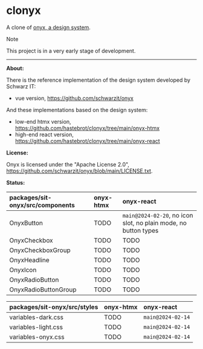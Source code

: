 # clonyx

A clone of [onyx, a design system](https://github.com/schwarzit/onyx).

> [!NOTE]
> This project is in a very early stage of development.

---

**About:**

There is the reference implementation of the design system developed by Schwarz IT:

- vue version, https://github.com/schwarzit/onyx

And these implementations based on the design system:

- low-end htmx version, https://github.com/hastebrot/clonyx/tree/main/onyx-htmx
- high-end react version, https://github.com/hastebrot/clonyx/tree/main/onyx-react

**License:**

Onyx is licensed under the "Apache License 2.0", https://github.com/schwarzit/onyx/blob/main/LICENSE.txt.

**Status:**

| packages/sit-onyx/src/components | onyx-htmx | onyx-react                                                      |
| :------------------------------- | :-------- | :-------------------------------------------------------------- |
| OnyxButton                       | TODO      | `main@2024-02-20`, no icon slot, no plain mode, no button types |
| OnyxCheckbox                     | TODO      | TODO                                                            |
| OnyxCheckboxGroup                | TODO      | TODO                                                            |
| OnyxHeadline                     | TODO      | TODO                                                            |
| OnyxIcon                         | TODO      | TODO                                                            |
| OnyxRadioButton                  | TODO      | TODO                                                            |
| OnyxRadioButtonGroup             | TODO      | TODO                                                            |

| packages/sit-onyx/src/styles | onyx-htmx | onyx-react        |
| :--------------------------- | :-------- | :---------------- |
| variables-dark.css           | TODO      | `main@2024-02-14` |
| variables-light.css          | TODO      | `main@2024-02-14` |
| variables-onyx.css           | TODO      | `main@2024-02-14` |
